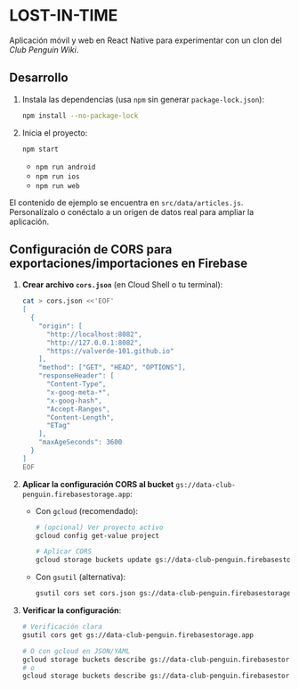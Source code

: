 # LOST-IN-TIME

Aplicación móvil y web en React Native para experimentar con un clon del *Club Penguin Wiki*.

## Desarrollo

1. Instala las dependencias (usa `npm` sin generar `package-lock.json`):
   ```bash
   npm install --no-package-lock
   ```
2. Inicia el proyecto:
   ```bash
   npm start
   ```
   - `npm run android`
   - `npm run ios`
   - `npm run web`

El contenido de ejemplo se encuentra en `src/data/articles.js`. Personalízalo o conéctalo a un origen de datos real para ampliar la aplicación.

## Configuración de CORS para exportaciones/importaciones en Firebase

1. **Crear archivo `cors.json`** (en Cloud Shell o tu terminal):
   ```bash
   cat > cors.json <<'EOF'
   [
     {
       "origin": [
         "http://localhost:8082",
         "http://127.0.0.1:8082",
         "https://valverde-101.github.io"
       ],
       "method": ["GET", "HEAD", "OPTIONS"],
       "responseHeader": [
         "Content-Type",
         "x-goog-meta-*",
         "x-goog-hash",
         "Accept-Ranges",
         "Content-Length",
         "ETag"
       ],
       "maxAgeSeconds": 3600
     }
   ]
   EOF
   ```

2. **Aplicar la configuración CORS al bucket** `gs://data-club-penguin.firebasestorage.app`:
   - Con `gcloud` (recomendado):
     ```bash
     # (opcional) Ver proyecto activo
     gcloud config get-value project

     # Aplicar CORS
     gcloud storage buckets update gs://data-club-penguin.firebasestorage.app --cors-file=cors.json
     ```
   - Con `gsutil` (alternativa):
     ```bash
     gsutil cors set cors.json gs://data-club-penguin.firebasestorage.app
     ```

3. **Verificar la configuración**:
   ```bash
   # Verificación clara
   gsutil cors get gs://data-club-penguin.firebasestorage.app

   # O con gcloud en JSON/YAML
   gcloud storage buckets describe gs://data-club-penguin.firebasestorage.app --format=json | jq .cors
   # o
   gcloud storage buckets describe gs://data-club-penguin.firebasestorage.app --format=yaml | sed -n
   ```

